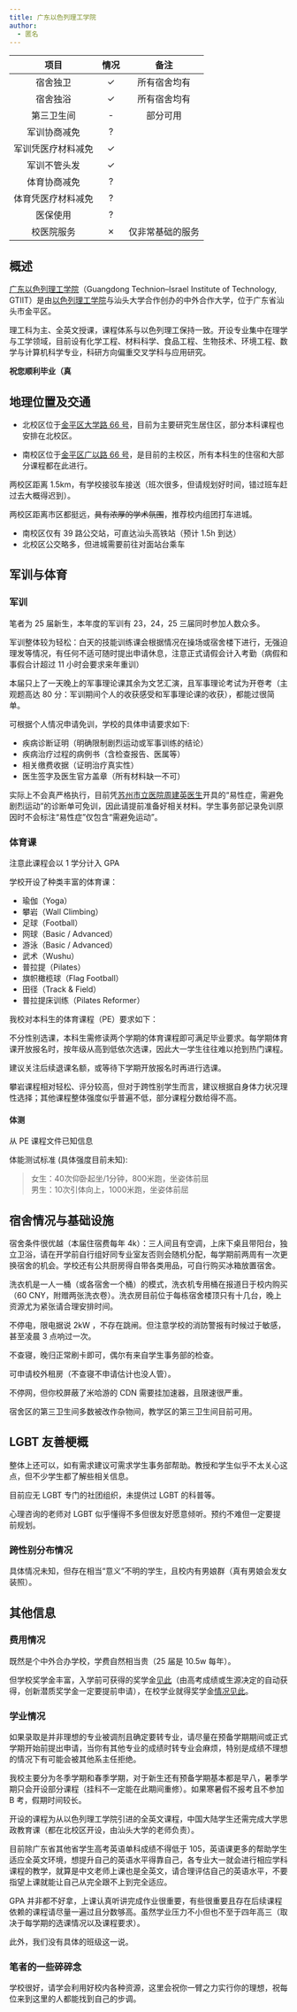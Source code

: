 ```yaml
---
title: 广东以色列理工学院
author:
  - 匿名
---
```


|        项目        | 情况 |     备注     |
| :----------------: | :--: | :----------: |
|      宿舍独卫      |  ✓   | 所有宿舍均有 |
|      宿舍独浴      |  ✓   | 所有宿舍均有 |
|     第三卫生间     |  -   |    部分可用  |
|    军训协商减免    |  ?   |              |
| 军训凭医疗材料减免 |  ✓   |              |
|    军训不管头发    |  ✓   |  |
|    体育协商减免    |  ?   |              |
| 体育凭医疗材料减免 |  ?   |              |
|      医保使用      |  ?   |              |
|     校医院服务     |  ✗   | 仅非常基础的服务 |

## 概述

[广东以色列理工学院](https://www.gtiit.edu.cn)（Guangdong Technion–Israel Institute of Technology, GTIIT）是由[以色列理工学院](https://www.technion.ac.il/en/)与汕头大学合作创办的中外合作大学，位于广东省汕头市金平区。

理工科为主、全英文授课，课程体系与以色列理工保持一致。开设专业集中在理学与工学领域，目前设有化学工程、材料科学、食品工程、生物技术、环境工程、数学与计算机科学专业，科研方向偏重交叉学科与应用研究。

**祝您顺利毕业（真**

## 地理位置及交通

- 北校区位于[金平区大学路 66 号](https://amap.com/place/B0FFGJPVWN)，目前为主要研究生居住区，部分本科课程也安排在北校区。

- 南校区位于[金平区广以路 66 号](https://amap.com/place/B0HAKGHNSP)，是目前的主校区，所有本科生的住宿和大部分课程都在此进行。

两校区距离 1.5km，有学校接驳车接送（班次很多，但请规划好时间，错过班车赶过去大概得迟到）。

两校区距离市区都挺远，~~具有浓厚的学术氛围~~，推荐校内组团打车进城。

- 南校区仅有 39 路公交站，可直达汕头高铁站（预计 1.5h 到达）
- 北校区公交略多，但进城需要前往对面站台乘车

## 军训与体育

### 军训

笔者为 25 届新生，本年度的军训有 23，24，25 三届同时参加人数众多。

军训整体较为轻松：白天的技能训练课会根据情况在操场或宿舍楼下进行，无强迫理发等情况，有任何不适可随时提出申请休息，注意正式请假会计入考勤（病假和事假合计超过 11 小时会要求来年重训）

本届只上了一天晚上的军事理论课其余为文艺汇演，且军事理论考试为开卷考（主观题高达 80 分：军训期间个人的收获感受和军事理论课的收获），都能过很简单。

可根据个人情况申请免训，学校的具体申请要求如下:

- 疾病诊断证明（明确限制剧烈运动或军事训练的结论）
- 疾病治疗过程的病例书（含检查报告、医属等）
- 相关缴费收据（证明治疗真实性）
- 医生签字及医生官方盖章（所有材料缺一不可）

实际上不会真严格执行，目前凭[苏州市立医院周建英医生](https://mtf.wiki/zh-cn/docs/hrt/suzhou/zhou-jianying)开具的“易性症，需避免剧烈运动”的诊断单可免训，因此请提前准备好相关材料。学生事务部记录免训原因时不会标注“易性症”仅包含“需避免运动”。

### 体育课

注意此课程会以 1 学分计入 GPA

学校开设了种类丰富的体育课：

- 瑜伽（Yoga）
- 攀岩（Wall Climbing）
- 足球（Football）
- 网球（Basic / Advanced）
- 游泳（Basic / Advanced）
- 武术（Wushu）
- 普拉提（Pilates）
- 旗帜橄榄球（Flag Football）
- 田径（Track & Field）
- 普拉提床训练（Pilates Reformer）

我校对本科生的体育课程（PE）要求如下：

不分性别选课，本科生需修读两个学期的体育课程即可满足毕业要求。每学期体育课开放报名时，按年级从高到低依次选课，因此大一学生往往难以抢到热门课程。

建议关注后续退课名额，或等待下学期开放报名时再进行选课。

攀岩课程相对轻松、评分较高，但对于跨性别学生而言，建议根据自身体力状况理性选择；其他课程整体强度似乎普遍不低，部分课程分数给得不高。

#### 体测

从 PE 课程文件已知信息

体能测试标准 (具体强度目前未知):

> 女生：40次仰卧起坐/1分钟，800米跑，坐姿体前屈\
> 男生：10次引体向上，1000米跑，坐姿体前屈

## 宿舍情况与基础设施

宿舍条件很优越（本届住宿费每年 4k）：三人间且有空调，上床下桌且带阳台，独立卫浴，请在开学前自行组好同专业室友否则会随机分配，每学期前两周有一次更换宿舍的机会。学校还有公共厨房得自带各类用品，可自行购买冰箱放置宿舍。

洗衣机是一人一桶（或各宿舍一个桶）的模式，洗衣机专用桶在报道日于校内购买（60 CNY，附赠两张洗衣卷）。洗衣房目前位于每栋宿舍楼顶只有十几台，晚上资源尤为紧张请合理安排时间。

不停电，限电据说 2kW ，不存在跳闸。但注意学校的消防警报有时候过于敏感，甚至凌晨 3 点响过一次。

不查寝，晚归正常刷卡即可，偶尔有来自学生事务部的检查。

可申请校外租房（不查寝不申请估计也没人管）。

不停网，但你校屏蔽了米哈游的 CDN 需要挂加速器，且限速很严重。

宿舍区的第三卫生间多数被改作杂物间，教学区的第三卫生间目前可用。

## LGBT 友善梗概

整体上还可以，如有需求建议可需求学生事务部帮助。教授和学生似乎不太关心这点，但不少学生都了解些相关信息。

目前应无 LGBT 专门的社团组织，未提供过 LGBT 的科普等。

心理咨询的老师对 LGBT 似乎懂得不多但很友好愿意倾听。预约不难但一定要提前规划。

### 跨性别分布情况

具体情况未知，但存在相当“意义”不明的学生，且校内有男娘群（真有男娘会发女装照）。

## 其他信息

### 费用情况

既然是个中外合办学校，学费自然相当贵（25 届是 10.5w 每年）。

但学校奖学金丰富，入学前可获得的奖学金[见此](https://sites.gtiit.edu.cn/admissions/gtiit-scholarships/)（由高考成绩或生源决定的自动获得，创新潜质奖学金一定要提前申请），在校学业就得奖学金[情况见此](https://sites.gtiit.edu.cn/ug/item573.html)。

### 学业情况

如果录取是并非理想的专业被调剂且确定要转专业，请尽量在预备学期期间或正式学期开始前提出申请，当你有其他专业的成绩时转专业会麻烦，特别是成绩不理想的情况下有可能会被其他系主任拒绝。

我校主要分为冬季学期和春季学期，对于新生还有预备学期基本都是早八，暑季学期只会开设部分课程（挂科不一定能在此期间重修）。如果寒暑假不报考且不参加 B 考，假期时间较长。

开设的课程为从以色列理工学院引进的全英文课程，中国大陆学生还需完成大学思政教育课（都在北校区开设，由汕头大学的老师负责）。

目前除广东省其他省学生高考英语单科成绩不得低于 105，英语课更多的帮助学生适应全英文环境，想提升自己的英语水平得靠自己，各专业大一就会进行相应学科课程的教学，就算是中文老师上课也是全英文，请合理评估自己的英语水平，不要指望上课就能让自己从完全跟不上到完全适应。

GPA 并非都不好拿，上课认真听讲完成作业很重要，有些很重要且存在后续课程依赖的课程请尽量一遍过且分数够高。虽然学业压力不小但也不至于四年高三（取决于每学期的选课情况以及课程要求）。

此外，我们没有具体的班级这一说。

### 笔者的一些碎碎念

学校很好，请学会利用好校内各种资源，这里会祝你一臂之力实行你的理想，祝每位来到这里的人都能找到自己的步调。
